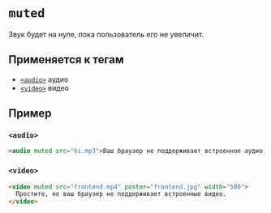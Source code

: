 # `muted`

Звук будет на нуле, пока пользователь его не увеличит.

## Применяется к тегам

- [`<audio>`](<../TAGS MEDIA/audio.md>) аудио
- [`<video>`](<../TAGS MEDIA/video.md>) видео

## Пример

### `<audio>`

```html
<audio muted src="hi.mp3">Ваш браузер не поддерживает встроенное аудио.</audio>
```

### `<video>`

```html
<video muted src="frontend.mp4" poster="frontend.jpg" width="580">
  Простите, но ваш браузер не поддерживает встроенные видео.
</video>
```
